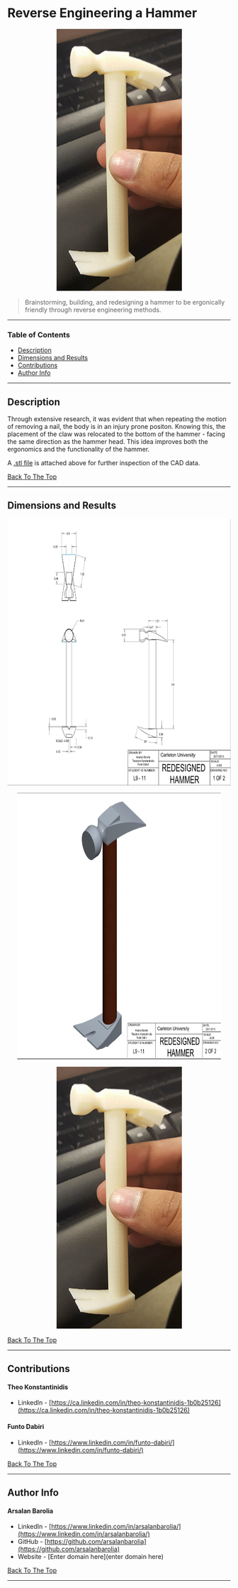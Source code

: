 <a href='#project' id='project' class='anchor' aria-hidden='true'></a>

# Reverse Engineering a Hammer

<p align="center">
    <img src="images/Final_3D_Product.png" alt="Finished product of the reverse engineered hammer.">
</p>

> Brainstorming, building, and redesigning a hammer to be ergonically friendly through reverse engineering methods.

---

### Table of Contents

- [Description](#description)
- [Dimensions and Results](#dimensions-and-results)
- [Contributions](#contributions)
- [Author Info](#author-info)

---

## Description

Through extensive research, it was evident that when repeating the motion of removing a nail, the body is in an injury prone positon. Knowing this, the placement of the claw was relocated to the bottom of the hammer - facing the same direction as the hammer head. This idea improves both the ergonomics and the functionality of the hammer.

A [.stl file](.stl-file/hammer_final.stl) is attached above for further inspection of the CAD data.

[Back To The Top](#project)

---

## Dimensions and Results

<p align="center">
 <img height= "600" src="images/Dimension_1.png" alt="Parameters of the redesined Hammer">
</p>

<p align="center">
 <img height = "600" width="460" src="images/Dimension_2.png" alt="Rendered Image of the Hammer">
</p>

<p align="center">
 <img  src="images/Final_3D_Product.png" alt="Printed 3D Model">
</p>

[Back To The Top](#project)

---

## Contributions

<h4> Theo Konstantinidis</h4>

- LinkedIn - [https://ca.linkedin.com/in/theo-konstantinidis-1b0b25126](https://ca.linkedin.com/in/theo-konstantinidis-1b0b25126)

<h4> Funto Dabiri</h4>

- LinkedIn - [https://www.linkedin.com/in/funto-dabiri/](https://www.linkedin.com/in/funto-dabiri/)

[Back To The Top](#project)

---

## Author Info

<h4> Arsalan Barolia</h4>

- LinkedIn - [https://www.linkedin.com/in/arsalanbarolia/](https://www.linkedin.com/in/arsalanbarolia/)
- GitHub - [https://github.com/arsalanbarolia](https://github.com/arsalanbarolia)
- Website - [Enter domain here](enter domain here)

<p></p>

[Back To The Top](#project)

---

